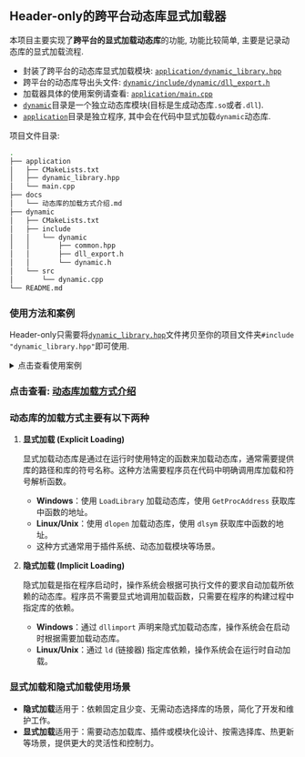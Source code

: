 ## Header-only的跨平台动态库显式加载器

本项目主要实现了**跨平台的显式加载动态库**的功能, 功能比较简单, 主要是记录动态库的显式加载流程.

- 封装了跨平台的动态库显式加载模块: [`application/dynamic_library.hpp`](./application/dynamic_library.hpp)
- 跨平台的动态库导出头文件: [`dynamic/include/dynamic/dll_export.h`](./dynamic/include/dynamic/dll_export.h)
- 加载器具体的使用案例请查看:  [`application/main.cpp`](./application/main.cpp)
- [`dynamic`](dynamic/)目录是一个独立动态库模块(目标是生成动态库`.so`或者`.dll`).
- [`application`](application/)目录是独立程序, 其中会在代码中显式加载`dynamic`动态库.

项目文件目录:

```sh
.
├── application
│   ├── CMakeLists.txt
│   ├── dynamic_library.hpp
│   └── main.cpp
├── docs
│   └── 动态库的加载方式介绍.md
├── dynamic
│   ├── CMakeLists.txt
│   ├── include
│   │   └── dynamic
│   │       ├── common.hpp
│   │       ├── dll_export.h
│   │       └── dynamic.h
│   └── src
│       └── dynamic.cpp
└── README.md
```

### 使用方法和案例

Header-only只需要将[`dynamic_library.hpp`](./application/dynamic_library.hpp)文件拷贝至你的项目文件夹`#include "dynamic_library.hpp"`即可使用.

<details>
  <summary>点击查看使用案例</summary>

```cpp
#include <iostream>

#include "dynamic_library.hpp"

/*
 * 为了在没有头文件的情况下调用 libdynamic.so 中的内容，你需要使用 动态链接库的运行时加载机制，
 * 即通过 dlopen、dlsym 等函数（在 POSIX 系统上）或等效的方法（在 Windows 上，如 LoadLibrary 和 GetProcAddress）。
 */

/// =========== 定义动态库中函数指针类型 start ===========
using sayHello_func  = void (*)();                // 函数指针类型
using intAdd_func    = int (&)(int, int);         // 引用函数指针类型
using floatAdd_func  = float (&&)(float, float);  // 右值引用函数指针类型
using doubleAdd_func = double(double, double);    // 函数类型
// 动态库中的struct
struct point_t
{
  double x;
  double y;
  double z;
};

using getPoint_func = point_t (*)();
using printPoint_func = void (*)(point_t);
/// =========== 定义动态库中函数指针类型 end ===========

void func();
void testNotExistSymbol(const dll::dynamic_library &lib);
int main()
{
  std::cout << "====================================================" << std::endl;
  func();
  std::cout << "====================================================" << std::endl;
  return 0;
}

/// @brief 使用封装的动态库加载流程
void func()
{
  try
  {
    const std::string libPath =
#if defined(_WIN32) || defined(_WIN64)
      "dynamic.dll";
#else
      "./bin/libdynamic.so";
#endif

    // 加载动态库
    using dll::dynamic_library;
    dynamic_library lib0(libPath);
    dynamic_library lib1(libPath);
    // dynamic_library lib = lib0; 错误: 禁止拷贝构造
    // lib0 = lib1;               错误: 禁止拷贝赋值

    lib0 = std::move(lib1);               // 支持移动赋值
    dynamic_library lib(std::move(lib0));  // 支持移动构造

    if (lib)
    {
      std::cout << "lib is vaild." << std::endl;
    }

    // 加载函数符号
    auto sayHello   = lib.get<sayHello_func>("sayHello");
    auto intAdd     = lib.get<intAdd_func>("intAdd");
    auto floatAdd   = lib.get<floatAdd_func>("floatAdd");
    auto doubleAdd  = lib.get<doubleAdd_func>("doubleAdd");
    auto getPoint   = lib.get<getPoint_func>("getPoint");
    auto printPoint = lib.get<printPoint_func>("printPoint");

    // 直接调用函数符号
    int ret = lib.invoke<int(int, int)>("intAdd", 1, 2);
    double ret2 = lib.invoke<double(double, double)>("doubleAdd", 1.8, 2.5);
    ret = lib.invoke<int(int, int)>("intAdd", 2, 3);
    ret = lib.invoke<int(int, int)>("intAdd", 3, 4);
    ret = lib.invoke<int(*)(int, int)>("intAdd", 4, 5);
    ret = lib.invoke<int(*)(int, int)>("intAdd", 5, 6);
    ret = lib.invoke<int(&)(int, int)>("intAdd", 6, 7);
    ret = lib.invoke<int(&)(int, int)>("intAdd", 7, 8);
    ret = lib.invoke<int(&&)(int, int)>("intAdd", 8, 9);
    std::cout << "invoke: intAdd(8, 9) = " << ret << std::endl;
    std::cout << "invoke: doubleAdd(1.8, 2.5) = " << ret2 << std::endl;

    // 调用函数
    sayHello();

    int a = 5, b = 3;
    std::cout << "intAdd(" << a << ", " << b << ") = " << intAdd(a, b) << std::endl;

    float fa = 1.5f, fb = 2.3f;
    std::cout << "floatAdd(" << fa << ", " << fb << ") = " << floatAdd(fa, fb) << std::endl;

    double da = 3.14159, db = 2.71828;
    std::cout << "doubleAdd(" << da << ", " << db << ") = " << doubleAdd(da, db) << std::endl;

    point_t p = getPoint();
    std::cout << "getPoint() = {x: " << p.x << ", y: " << p.y << ", z: " << p.z << "}" << std::endl;

    std::cout << "printPoint() output: ";
    printPoint(p);
    std::cout << std::endl;

    testNotExistSymbol(lib);
  }
  catch (const std::exception &ex)
  {
    std::cerr << "Error: " << ex.what() << std::endl;
    return;
  }
}

/// @brief 测试符号信息不存在的情况
void testNotExistSymbol(const dll::dynamic_library &lib)
{
  std::cout << "---------testNotExistSymbol----------" << std::endl;
  // 测试不存在的函数符号加载
  auto unknownFunc = lib.try_get<printPoint_func>("notExistFunc");  // 加载失败不抛异常,返回nullptr
  if (unknownFunc == nullptr)
  {
    std::cout << "lib.try_get<printPoint_func>(\"notExistFunc\"); load failed, return nullptr." << std::endl;
  }
  try
  {
    auto unknownFunc2 = lib.get<printPoint_func>("notExistFunc");  // 加载失败抛出异常
  }
  catch (const std::exception &e)
  {
    std::cerr << e.what() << '\n';
  }

  try
  {
    double ret = lib.invoke<double(double, double)>("doubleAdd", 1.5, 3.0);  // 正常调用: symbol是对的, 函数签名也正常
    std::cout << "lib.invoke ret = " << ret << std::endl;
    double ret2 = lib.invoke<double(double, double, double)>("doubleAdd", 1.5, 3.0, 1.0);  // 未定义行为: symbol是对的,但是函数签名不一致
    std::cout << "lib.invoke ret2 = " << ret2 << std::endl;
    double ret3 = lib.invoke<double()>("doubleAdd");  // 未定义行为: symbol是对的,但是函数签名不一致
    std::cout << "lib.invoke ret3 = " << ret3 << std::endl;
  }
  catch (const std::exception &e)
  {
    std::cerr << "invoke error: " << e.what() << '\n';
  }

  std::cout << "---------testNotExistSymbol----------" << std::endl;
}
```

</details>

### 点击查看: [动态库加载方式介绍](./docs/动态库的加载方式介绍.md)

### 动态库的加载方式主要有以下两种

1. **显式加载 (Explicit Loading)**

   显式加载动态库是通过在运行时使用特定的函数来加载动态库，通常需要提供库的路径和库的符号名称。这种方法需要程序员在代码中明确调用库加载和符号解析函数。

   - **Windows**：使用 `LoadLibrary` 加载动态库，使用 `GetProcAddress` 获取库中函数的地址。
   - **Linux/Unix**：使用 `dlopen` 加载动态库，使用 `dlsym` 获取库中函数的地址。
   - 这种方式通常用于插件系统、动态加载模块等场景。

2. **隐式加载 (Implicit Loading)**

   隐式加载是指在程序启动时，操作系统会根据可执行文件的要求自动加载所依赖的动态库。程序员不需要显式地调用加载函数，只需要在程序的构建过程中指定库的依赖。

   - **Windows**：通过 `dllimport` 声明来隐式加载动态库，操作系统会在启动时根据需要加载动态库。
   - **Linux/Unix**：通过 `ld` (链接器) 指定库依赖，操作系统会在运行时自动加载。

### 显式加载和隐式加载使用场景

- **隐式加载**适用于：依赖固定且少变、无需动态选择库的场景，简化了开发和维护工作。
- **显式加载**适用于：需要动态加载库、插件或模块化设计、按需选择库、热更新等场景，提供更大的灵活性和控制力。



